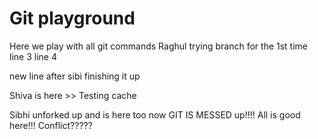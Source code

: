 # Git playground

Here we play with all git commands
Raghul trying branch for the 1st time
line 3
line 4

new line after sibi finishing it up

Shiva is here >> Testing cache

Sibhi unforked up and is here too now
GIT IS MESSED up!!!! All is good here!!!
Conflict?????
